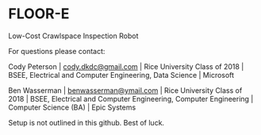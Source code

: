 # FLOOR-E
Low-Cost Crawlspace Inspection Robot

For questions please contact:

Cody Peterson | cody.dkdc@gmail.com | Rice University Class of 2018 | BSEE, Electrical and Computer Engineering, Data Science | Microsoft


Ben Wasserman | benwasserman@ymail.com | Rice University Class of 2018 | BSEE, Electrical and Computer Engineering, Computer Engineering | Computer Science (BA) | Epic Systems

Setup is not outlined in this github. Best of luck. 
